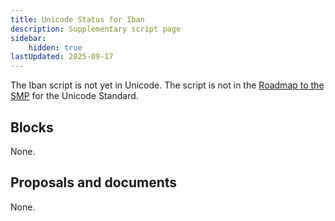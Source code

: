 ```yaml
---
title: Unicode Status for Iban
description: Supplementary script page
sidebar:
    hidden: true
lastUpdated: 2025-09-17
---
```


The Iban script is not yet in Unicode. The script is not in the [Roadmap to the SMP](http://www.unicode.org/roadmaps/smp/) for the Unicode Standard.

## Blocks

None.

## Proposals and documents

None.

